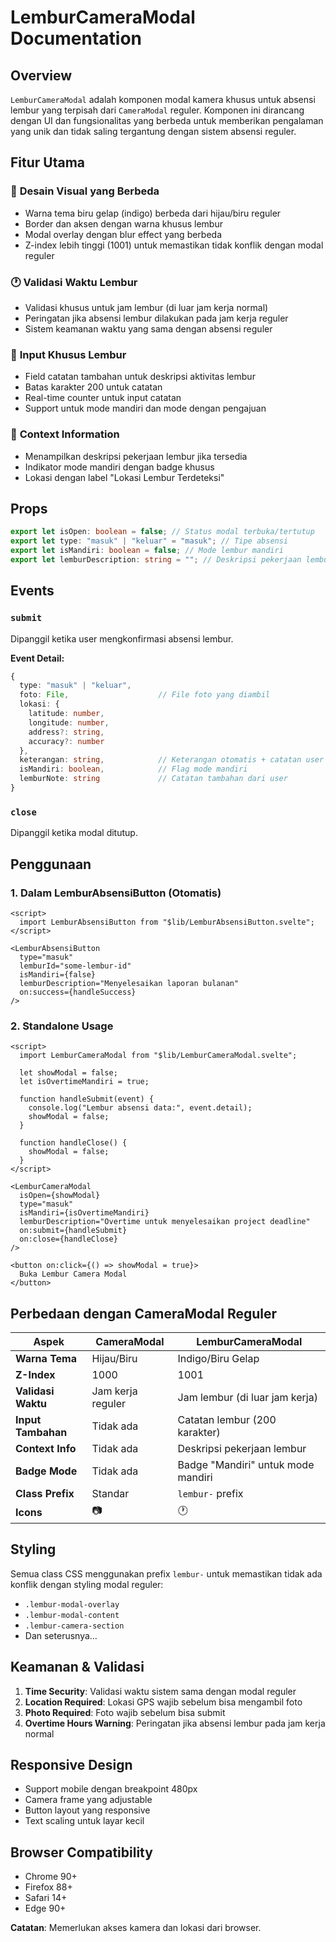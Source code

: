 # LemburCameraModal Documentation

## Overview

`LemburCameraModal` adalah komponen modal kamera khusus untuk absensi lembur yang terpisah dari `CameraModal` reguler. Komponen ini dirancang dengan UI dan fungsionalitas yang berbeda untuk memberikan pengalaman yang unik dan tidak saling tergantung dengan sistem absensi reguler.

## Fitur Utama

### 🎨 **Desain Visual yang Berbeda**

- Warna tema biru gelap (indigo) berbeda dari hijau/biru reguler
- Border dan aksen dengan warna khusus lembur
- Modal overlay dengan blur effect yang berbeda
- Z-index lebih tinggi (1001) untuk memastikan tidak konflik dengan modal reguler

### 🕐 **Validasi Waktu Lembur**

- Validasi khusus untuk jam lembur (di luar jam kerja normal)
- Peringatan jika absensi lembur dilakukan pada jam kerja reguler
- Sistem keamanan waktu yang sama dengan absensi reguler

### 📝 **Input Khusus Lembur**

- Field catatan tambahan untuk deskripsi aktivitas lembur
- Batas karakter 200 untuk catatan
- Real-time counter untuk input catatan
- Support untuk mode mandiri dan mode dengan pengajuan

### 📍 **Context Information**

- Menampilkan deskripsi pekerjaan lembur jika tersedia
- Indikator mode mandiri dengan badge khusus
- Lokasi dengan label "Lokasi Lembur Terdeteksi"

## Props

```typescript
export let isOpen: boolean = false; // Status modal terbuka/tertutup
export let type: "masuk" | "keluar" = "masuk"; // Tipe absensi
export let isMandiri: boolean = false; // Mode lembur mandiri
export let lemburDescription: string = ""; // Deskripsi pekerjaan lembur
```

## Events

### `submit`

Dipanggil ketika user mengkonfirmasi absensi lembur.

**Event Detail:**

```typescript
{
  type: "masuk" | "keluar",
  foto: File,                    // File foto yang diambil
  lokasi: {
    latitude: number,
    longitude: number,
    address?: string,
    accuracy?: number
  },
  keterangan: string,            // Keterangan otomatis + catatan user
  isMandiri: boolean,            // Flag mode mandiri
  lemburNote: string             // Catatan tambahan dari user
}
```

### `close`

Dipanggil ketika modal ditutup.

## Penggunaan

### 1. **Dalam LemburAbsensiButton (Otomatis)**

```svelte
<script>
  import LemburAbsensiButton from "$lib/LemburAbsensiButton.svelte";
</script>

<LemburAbsensiButton
  type="masuk"
  lemburId="some-lembur-id"
  isMandiri={false}
  lemburDescription="Menyelesaikan laporan bulanan"
  on:success={handleSuccess}
/>
```

### 2. **Standalone Usage**

```svelte
<script>
  import LemburCameraModal from "$lib/LemburCameraModal.svelte";

  let showModal = false;
  let isOvertimeMandiri = true;

  function handleSubmit(event) {
    console.log("Lembur absensi data:", event.detail);
    showModal = false;
  }

  function handleClose() {
    showModal = false;
  }
</script>

<LemburCameraModal
  isOpen={showModal}
  type="masuk"
  isMandiri={isOvertimeMandiri}
  lemburDescription="Overtime untuk menyelesaikan project deadline"
  on:submit={handleSubmit}
  on:close={handleClose}
/>

<button on:click={() => showModal = true}>
  Buka Lembur Camera Modal
</button>
```

## Perbedaan dengan CameraModal Reguler

| Aspek              | CameraModal       | LemburCameraModal                  |
| ------------------ | ----------------- | ---------------------------------- |
| **Warna Tema**     | Hijau/Biru        | Indigo/Biru Gelap                  |
| **Z-Index**        | 1000              | 1001                               |
| **Validasi Waktu** | Jam kerja reguler | Jam lembur (di luar jam kerja)     |
| **Input Tambahan** | Tidak ada         | Catatan lembur (200 karakter)      |
| **Context Info**   | Tidak ada         | Deskripsi pekerjaan lembur         |
| **Badge Mode**     | Tidak ada         | Badge "Mandiri" untuk mode mandiri |
| **Class Prefix**   | Standar           | `lembur-` prefix                   |
| **Icons**          | 📷                | 🕐                                 |

## Styling

Semua class CSS menggunakan prefix `lembur-` untuk memastikan tidak ada konflik dengan styling modal reguler:

- `.lembur-modal-overlay`
- `.lembur-modal-content`
- `.lembur-camera-section`
- Dan seterusnya...

## Keamanan & Validasi

1. **Time Security**: Validasi waktu sistem sama dengan modal reguler
2. **Location Required**: Lokasi GPS wajib sebelum bisa mengambil foto
3. **Photo Required**: Foto wajib sebelum bisa submit
4. **Overtime Hours Warning**: Peringatan jika absensi lembur pada jam kerja normal

## Responsive Design

- Support mobile dengan breakpoint 480px
- Camera frame yang adjustable
- Button layout yang responsive
- Text scaling untuk layar kecil

## Browser Compatibility

- Chrome 90+
- Firefox 88+
- Safari 14+
- Edge 90+

**Catatan**: Memerlukan akses kamera dan lokasi dari browser.
